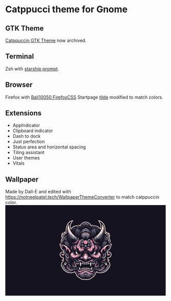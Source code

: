 # Catppucci theme for Gnome

## GTK Theme
[Catppuccin GTK Theme](https://github.com/catppuccin/gtk) now archived.

## Terminal 
Zsh with [starship prompt](https://starship.rs).

## Browser
Firefox with [Bali10050 FirefoxCSS](https://github.com/Bali10050/FirefoxCSS)
Startpage [tilde](https://github.com/xvvvyz/tilde) modified to match colors.

## Extensions
- AppIndicator
- Clipboard indicator
- Dash to dock
- Just perfection
- Status area and horizontal spacing
- Tiling assistant
- User themes
- Vitals

## Wallpaper 
Made by Dall-E and edited with https://notneelpatel.tech/WallpaperThemeConverter to match catppuccin color.
![onimask](wallpaper/hannya.png)
